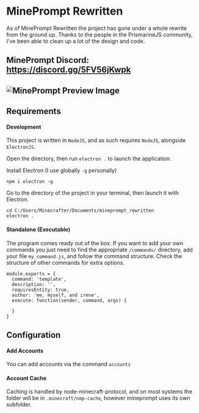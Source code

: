 # MinePrompt Rewritten

As of MinePrompt Rewritten the project has gone under a whole rewrite from the ground up. Thanks to the people in the PrismarineJS community, I've been able to clean up a lot of the design and code.

MinePrompt Discord: https://discord.gg/5FV56jKwpk
---
![MinePrompt Preview Image](https://i.imgur.com/1DsWXlX.png)
---
## Requirements

#### Development 
This project is written in `NodeJS`, and as such requires `NodeJS`, alongside `ElectronJS`.

Open the directory, then run `electron .` to launch the application.

Install Electron (I use globally `-g` personally)
```SH
npm i electron -g
```

Go to the directory of the project in your terminal, then launch it with Electron.
```SH
cd C:/Users/Minecrafter/Documents/mineprompt_rewritten
electron .
```

#### Standalone (Executable)
The program comes ready out of the box. If you want to add your own commands you just need to find the appropriate `/commands/` directory, add your file `my_command.js`, and follow the command structure. Check the structure of other commands for extra options.

```
module.exports = {
  command: 'template',
  description: '',
  requiresEntity: true,
  author: 'me, myself, and irene',
  execute: function(sender, command, args) {

  }
}
```

## Configuration

#### Add Accounts
You can add accounts via the command `accounts`

#### Account Cache
Caching is handled by node-minecraft-protocol, and on most systems the folder will be in `.minecraft/nmp-cache`, however mineprompt uses its own subfolder.
